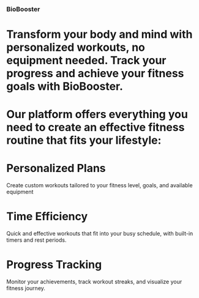 ### BioBooster
# Transform your body and mind with personalized workouts, no equipment needed. Track your progress and achieve your fitness goals with BioBooster.

# Our platform offers everything you need to create an effective fitness routine that fits your lifestyle:
# Personalized Plans
Create custom workouts tailored to your fitness level, goals, and available equipment
# Time Efficiency
Quick and effective workouts that fit into your busy schedule, with built-in timers and rest periods.
# Progress Tracking
Monitor your achievements, track workout streaks, and visualize your fitness journey.
